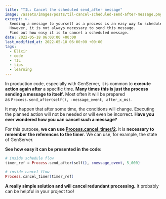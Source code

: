 ```yaml
---
title: "TIL: Cancel the scheduled send_after message"
image: /assets/images/posts/til-cancel-scheduled-send-after-message.png
excerpt: >-
  Sending a message to yourself as a process is an easy way to schedule an action to retry.
  However, it is not always necessary to send this message.
  Find out how easy it is to cancel a scheduled message.
date: 2022-05-18 06:00:00 +00:00
last_modified_at: 2022-05-18 06:00:00 +00:00
tags:
  - Elixir
  - code
  - TIL
  - tips
  - learning
---
```


In production code, especially with GenServer, it is common to **execute action again after** a specific time.
**Many times this is just the process sending a message to itself.**
Most often it will be prepared as `Process.send_after(self(), :message_event, after_x_ms)`.

It may happen that after some time, the conditions will change.
Executing the planned action will not be needed or will even be incorrect.
**Have you ever wondered how you can cancel such a message?**

For this purpose, **we can use [Process.cancel_timer/2](https://hexdocs.pm/elixir/1.13/Process.html#cancel_timer/2)**.
It is **necessary to remember the references to the timer**.
We can use, for example, the state of GenServer.

**See how easy it can be presented in the code:**

```elixir
# inside schedule flow
timer_ref = Process.send_after(self(), :message_event, 5_000)

# inside cancel flow
Process.cancel_timer(timer_ref)
```

**A really simple solution and will cancel redundant processing.**
It probably can be helpful in your project too!
